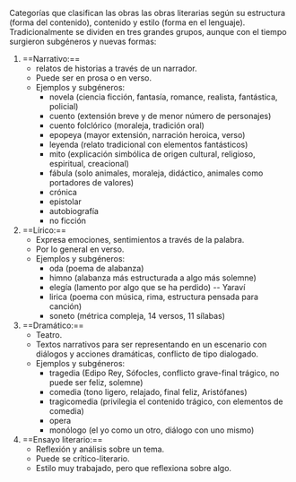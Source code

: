 Categorías que clasifican las obras las obras literarias según su estructura (forma del contenido), contenido y estilo (forma en el lenguaje).
Tradicionalmente se dividen en tres grandes grupos, aunque con el tiempo surgieron subgéneros y nuevas formas:
1. ==Narrativo:==
	- relatos de historias a través de un narrador.
	- Puede ser en prosa o en verso.
	- Ejemplos y subgéneros:
		- novela (ciencia ficción, fantasía, romance, realista, fantástica, policial)
		- cuento (extensión breve y de menor número de personajes)
		- cuento folclórico (moraleja, tradición oral)
		- epopeya (mayor extensión, narración heroica, verso)
		- leyenda (relato tradicional con elementos fantásticos)
		- mito (explicación simbólica de origen cultural, religioso, espiritual, creacional)
		- fábula (solo animales, moraleja, didáctico, animales como portadores de valores)
		- crónica
		- epistolar
		- autobiografía
		- no ficción
2. ==Lírico:==
	- Expresa emociones, sentimientos a través de la palabra.
	- Por lo general en verso.
	- Ejemplos y subgéneros:
		- oda (poema de alabanza)
		- himno (alabanza más estructurada a algo más solemne)
		- elegía (lamento por algo que se ha perdido) -- Yaraví
		- lirica (poema con música, rima, estructura pensada para canción)
		- soneto (métrica compleja, 14 versos, 11 sílabas)
3. ==Dramático:==
	- Teatro.
	- Textos narrativos para ser representando en un escenario con diálogos y acciones dramáticas, conflicto de tipo dialogado.
	- Ejemplos y subgéneros:
		- tragedia (Edipo Rey, Sófocles, conflicto grave-final trágico, no puede ser feliz, solemne)
		- comedia (tono ligero, relajado, final feliz, Aristófanes)
		- tragicomedia (privilegia el contenido trágico, con elementos de comedia)
		- opera
		- monólogo (el yo como un otro, diálogo con uno mismo)
4. ==Ensayo literario:==
	- Reflexión y análisis sobre un tema.
	- Puede se crítico-literario.
	- Estilo muy trabajado, pero que reflexiona sobre algo.